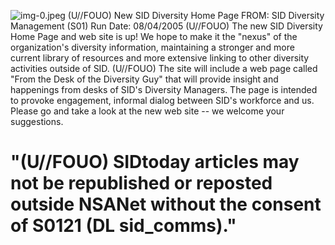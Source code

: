 ![img-0.jpeg](img-0.jpeg)
(U//FOUO) New SID Diversity Home Page
FROM:
SID Diversity Management (S01)
Run Date: 08/04/2005
(U//FOUO) The new SID Diversity Home Page and web site is up! We hope to make it the "nexus" of the organization's diversity information, maintaining a stronger and more current library of resources and more extensive linking to other diversity activities outside of SID.
(U//FOUO) The site will include a web page called "From the Desk of the Diversity Guy" that will provide insight and happenings from desks of SID's Diversity Managers. The page is intended to provoke engagement, informal dialog between SID's workforce and us. Please go and take a look at the new web site -- we welcome your suggestions.

# "(U//FOUO) SIDtoday articles may not be republished or reposted outside NSANet without the consent of S0121 (DL sid_comms)."
